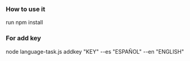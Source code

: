 ### How to use it ###

run npm install

### For add key ###
node language-task.js addkey "KEY" --es "ESPAÑOL" --en "ENGLISH"